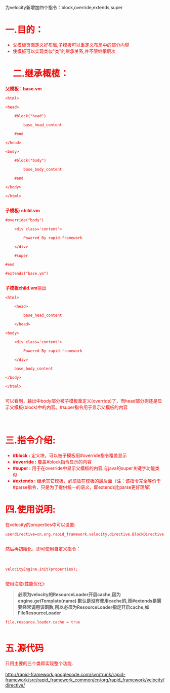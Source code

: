 

为velocity新增加四个指令：block,override,extends,super

<font color='red>super为v3.9.3新增加指令</font'>

<h1>一.目的：</h1>

<ul><li>父模板页面定义好布局,子模板可以重定义布局中的部分内容<br>
</li><li>使模板可以实现类似"类"的继承关系,并不限继承层次<br>
<h1>二.继承概榄：</h1></li></ul>

<b>父模板：base.vm</b>
<pre><code>&lt;html&gt;  <br>
&lt;head&gt;  <br>
    #block("head")   <br>
        base_head_content   <br>
    #end   <br>
&lt;/head&gt;  <br>
&lt;body&gt;   <br>
    #block("body")   <br>
        base_body_content   <br>
    #end  <br>
&lt;/body&gt;  <br>
&lt;/html&gt;  <br>
</code></pre>

<b>子模板: child.vm</b>
<pre><code>#override("body")  <br>
    &lt;div class='content'&gt;  <br>
        Powered By rapid-framework  <br>
    &lt;/div&gt;<br>
    #super   <br>
#end  <br>
#extends("base.vm") <br>
</code></pre>

<b>子模板child.vm</b><font color='red'>输出</font>

<pre><code>&lt;html&gt;  <br>
    &lt;head&gt;  <br>
        base_head_content   <br>
    &lt;/head&gt;  <br>
&lt;body&gt;   <br>
    &lt;div class='content'&gt;  <br>
        Powered By rapid-framework  <br>
    &lt;/div&gt;<br>
    base_body_content   <br>
&lt;/body&gt;  <br>
&lt;/html&gt;  <br>
</code></pre>


可以看到，输出中body部分被子模板重定义(override)了，而head部分则还是显示父模板(block)中的内容。#super指令用于显示父模板的内容<br>
<br>
<br>
<h1>三.指令介绍:</h1>

<ul><li><b>#block :</b> 定义块，可以被子模板用#override指令覆盖显示<br>
</li><li><b>#override :</b>  覆盖#block指令显示的内容<br>
</li><li><b>#super :</b> 用于在override中显示父模板的内容,与java的super关键字功能类似.<font color='red>super为v3.9.3新增加指令</font'>
</li><li><b>#extends :</b> 继承其它模板，必须放在模板的最后面（注：该指令完全等价于#parse指令，只是为了提供统一的语义，即extends比parse更好理解）</li></ul>

<h1>四.使用说明:</h1>

在velocity的properties中可以设置:<br>
<pre><code>userdirective=cn.org.rapid_framework.velocity.directive.BlockDirective,cn.org.rapid_framework.velocity.directive.OverrideDirective,cn.org.rapid_framework.velocity.directive.ExtendsDirective,cn.org.rapid_framework.velocity.directive.SuperDirective<br>
</code></pre>


然后再初始化，即可使用自定义指令：<br>
<br>
<br>
<pre><code>velocityEngine.init(properties);  <br>
</code></pre>
<font color='red'>使用注意(性能优化):</font><b><blockquote>必须为velocity的ResourceLoader开启cache,因为 engine.getTemplate(name) 默认是没有使用cache的,而#extends是需要经常调用该函数,所以必须为ResourceLoader指定开启cache,如FileResourceLoader</blockquote></b>


<pre><code>file.resource.loader.cache = true  <br>
</code></pre>

<h1>五.源代码</h1>
只用主要的三个类即实现整个功能.<br>
<br>
<a href='http://rapid-framework.googlecode.com/svn/trunk/rapid-framework/src/rapid_framework_common/cn/org/rapid_framework/velocity/directive/'>http://rapid-framework.googlecode.com/svn/trunk/rapid-framework/src/rapid_framework_common/cn/org/rapid_framework/velocity/directive/</a>
